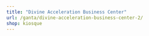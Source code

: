 ```yaml
---
title: "Divine Acceleration Business Center"
url: /ganta/divine-acceleration-business-center-2/
shop: kiosque
---
```

